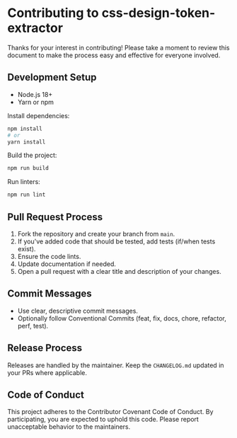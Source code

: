 # Contributing to css-design-token-extractor

Thanks for your interest in contributing! Please take a moment to review this document to make the process easy and effective for everyone involved.

## Development Setup

- Node.js 18+
- Yarn or npm

Install dependencies:

```bash
npm install
# or
yarn install
```

Build the project:

```bash
npm run build
```

Run linters:

```bash
npm run lint
```

## Pull Request Process

1. Fork the repository and create your branch from `main`.
2. If you've added code that should be tested, add tests (if/when tests exist).
3. Ensure the code lints.
4. Update documentation if needed.
5. Open a pull request with a clear title and description of your changes.

## Commit Messages

- Use clear, descriptive commit messages.
- Optionally follow Conventional Commits (feat, fix, docs, chore, refactor, perf, test).

## Release Process

Releases are handled by the maintainer. Keep the `CHANGELOG.md` updated in your PRs where applicable.

## Code of Conduct

This project adheres to the Contributor Covenant Code of Conduct. By participating, you are expected to uphold this code. Please report unacceptable behavior to the maintainers.
